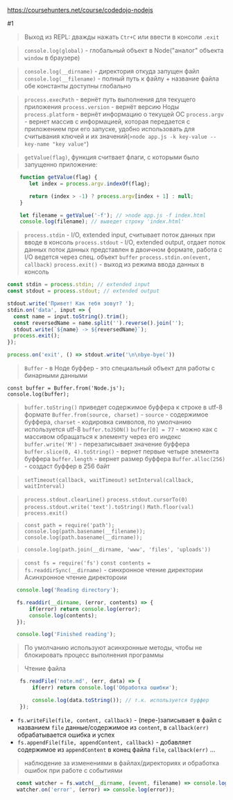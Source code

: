 https://coursehunters.net/course/codedojo-nodejs

#1
 >Выход из REPL: дважды нажать `Ctr+C` или ввести в консоли `.exit`

 >`console.log(global)` - глобальный объект в Node("аналог" объекта `window` в браузере)

 >`console.log(__dirname)` - директория откуда запущен файл
 >`console.log(__filename)` - полный путь к файлу + название файла
 >обе константы доступны глобально


 >`process.execPath` - вернёт путь выполнения для текущего приложения
 >`process.version` - вернёт версию Ноды
 >`process.platform` - вернёт информацию о текущей ОС
 >`process.argv` - вернет массив с информацией, которая передается с приложением при его запуске, удобно использовать для считывания ключей и их значений(`>node app.js -k key-value --key-name "key value"`)

 >`getValue(flag)`, функция считвает флаги, с которыми было запущенно приложение:

 ```js
	 function getValue(flag) {
	 	let index = process.argv.indexOf(flag);

	 	return (index > -1) ? process.argv[index + 1] : null;
	 }

	 let filename = getValue('-f'); // >node app.js -f index.html
	 console.log(filename); // выведет строку 'index.html'
 ```

 >`process.stdin` - I/O, extended input, считывает поток данных при вводе в консоль
 >`process.stdout` - I/O, extended output, отдает поток данных
 >поток данных представлен в двоичном формате, работа с I/O ведется через спец. объект `buffer`
 >`process.stdin.on(event, callback)`
 >`process.exit()` - выход из режима ввода данных в консоль


```js
const stdin = process.stdin; // extended input
const stdout = process.stdout; // extended output

stdout.write('Привет! Как тебя зовут? ');
stdin.on('data', input => {
  const name = input.toString().trim();
  const reversedName = name.split('').reverse().join('');
  stdout.write(`${name} -> ${reversedName}`);
  process.exit();
});

process.on('exit', () => stdout.write('\n\nbye-bye('))
```

 >`Buffer` - в Ноде буффер - это специальный объект для работы с бинарными данными

 ```
 const buffer = Buffer.from('Node.js');
 console.log(buffer);
 ```

 >`buffer.toString()` приведет содержимое буффера к строке в utf-8 формате
 >`Buffer.from(source, charset)` - `source` - содержимое буффера, `charset` - кодировка символов, по умолчанию используется utf-8
 >`buffer.toJSON()`
 >`buffer[0] = 77` - можно как с массивом обращаться к элементу через его индекс
 >`buffer.write('M')` - перезаписывает значение буффера
 >`buffer.slice(0, 4).toString()` - вернет первые четыре элемента буффера
 >`buffer.length` - вернет размер буффера
 >`Buffer.alloc(256)` - создаст буффер в 256 байт


 >`setTimeout(callback, waitTimeout)`
 >`setInterval(callback, waitInterval)`

 >`process.stdout.clearLine()`
 >`process.stdout.cursorTo(0)`
 >`process.stdout.write('text').toString()`
 >`Math.floor(val)`
 >`process.exit()`

 >`const path = require('path');`
 >`console.log(path.basename(__filename));`
 >`console.log(path.basename(__dirname));`

 >`console.log(path.join(__dirname, 'www', 'files', 'uploads'))`


 >`const fs = require('fs')`
 >`const contents = fs.readdirSync(__dirname)` - синхронное чтение директории
 >Асинхронное чтение директороии

 ```js
 	console.log('Reading directory');

 	fs.readdir(__dirname, (error, contents) => {
 		if(error) return console.log(error);
 		console.log(contents);
 	});

 	console.log('Finished reading');
 ```

 >По умолчанию используют асинхронные методы, чтобы не блокировать процесс выполнения программы

 >Чтение файла

```js
	fs.readFile('note.md', (err, data) => {
		if(err) return console.log('Обработка ошибки');

		console.log(data.toString()); // т.к. используется буффер
	});
```

 - `fs.writeFile(file, content, callback)` - (пере-)записывает в файл с названием `file` данные/содержимое из `content`, в `callback(err)` обрабатывается ошибка и успех
 - `fs.appendFile(file, appendContent, callback)` - добавляет содержимое из `appendContent` в конец файла `file`, `callback(err)` ...

 >наблюдение за изменениями в файлах/директориях и обработка ошибок при работе с событиями

 ```js
	const watcher = fs.watch(__dirname, (event, filename) => console.log(`${filename}  ->  ${event}`));
	watcher.on('error', (error) => console.log(error));
 ```